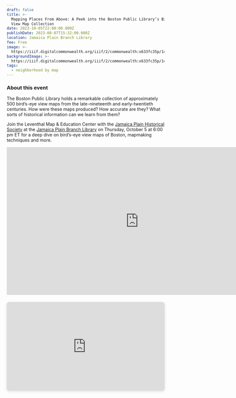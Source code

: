 ```yaml
---
draft: false
title: >-
  Mapping Places From Above: A Peek into the Boston Public Library’s Bird’s-Eye
  View Map Collection 
date: 2023-10-05T22:00:00.000Z
publishDate: 2023-08-07T15:32:00.000Z
location: Jamaica Plain Branch Library
fee: Free
image: >-
  https://iiif.digitalcommonwealth.org/iiif/2/commonwealth:x633fc35p/1459,2010,5390,2450/2000,/0/default.jpg
backgroundImage: >-
  https://iiif.digitalcommonwealth.org/iiif/2/commonwealth:x633fc35p/1459,2010,5390,2450/2000,/0/default.jpg
tags:
  - neighborhood by map
---
```


### About this event

The Boston Public Library holds a remarkable collection of approximately 500 bird’s-eye view maps from the late-nineteenth and early-twentieth centuries. How were these maps produced? How accurate are they? What sorts of historical information can we learn from them?

Join the Leventhal Map & Education Center with the [Jamaica Plain Historical Society](https://www.jphs.org/) at the [Jamaica Plain Branch Library](https://www.bpl.org/locations/jamaica-plain/) on Thursday, October 5 at 6:00 pm ET for a deep dive on bird’s-eye view maps of Boston, mapmaking techniques and more.

<iframe width="840" height="473" src="https://www.youtube.com/embed/PEMWezfy5xs?si=3Rz8jPdQ7yezzqnB" title="YouTube video player" frameborder="0" allow="accelerometer; autoplay; clipboard-write; encrypted-media; gyroscope; picture-in-picture; web-share" allowfullscreen></iframe>

<div style="position: relative; width: 100%; height: 0; padding-top: 56.2500%;
 padding-bottom: 0; box-shadow: 0 2px 8px 0 rgba(63,69,81,0.16); margin-top: 1.6em; margin-bottom: 0.9em; overflow: hidden;
 border-radius: 8px; will-change: transform;">
  <iframe loading="lazy" style="position: absolute; width: 100%; height: 100%; top: 0; left: 0; border: none; padding: 0;margin: 0;"
    src="https:&#x2F;&#x2F;www.canva.com&#x2F;design&#x2F;DAFwImPD_fI&#x2F;view?embed" allowfullscreen="allowfullscreen" allow="fullscreen">
  </iframe>
</div>
<a href="https:&#x2F;&#x2F;www.canva.com&#x2F;design&#x2F;DAFwImPD_fI&#x2F;view?utm_content=DAFwImPD_fI&amp;utm_campaign=designshare&amp;utm_medium=embeds&amp;utm_source=link" target="_blank" rel="noopener">
